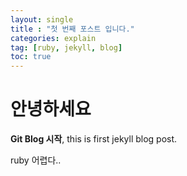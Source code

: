 ```yaml
---
layout: single
title : "첫 번째 포스트 입니다."
categories: explain
tag: [ruby, jekyll, blog]
toc: true
---
```


# 안녕하세요

**Git Blog 시작**, this is first jekyll blog post.

ruby 어렵다..